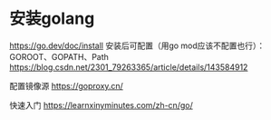# 安装golang

https://go.dev/doc/install
安装后可配置（用go mod应该不配置也行）：
GOROOT、GOPATH、Path
https://blog.csdn.net/2301_79263365/article/details/143584912

配置镜像源
https://goproxy.cn/

快速入门
https://learnxinyminutes.com/zh-cn/go/